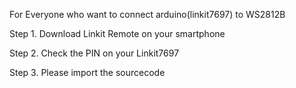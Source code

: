 For Everyone who want to connect arduino(linkit7697) to WS2812B

Step 1. Download Linkit Remote on your smartphone

Step 2. Check the PIN on your Linkit7697

Step 3. Please import the sourcecode
